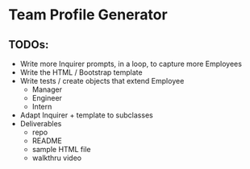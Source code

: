 # Team Profile Generator

## TODOs:
- Write more Inquirer prompts, in a loop, to capture more Employees
- Write the HTML / Bootstrap template
- Write tests / create objects that extend Employee
    - Manager
    - Engineer
    - Intern
- Adapt Inquirer + template to subclasses
- Deliverables
    - repo
    - README
    - sample HTML file
    - walkthru video